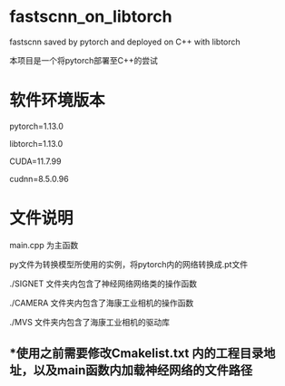 # fastscnn_on_libtorch
fastscnn saved by pytorch and deployed on C++ with libtorch

本项目是一个将pytorch部署至C++的尝试 

# 软件环境版本
pytorch=1.13.0

libtorch=1.13.0

CUDA=11.7.99

cudnn=8.5.0.96
# 文件说明
main.cpp 为主函数

py文件为转换模型所使用的实例，将pytorch内的网络转换成.pt文件

./SIGNET 文件夹内包含了神经网络网络类的操作函数

./CAMERA 文件夹内包含了海康工业相机的操作函数

./MVS  文件夹内包含了海康工业相机的驱动库

## *使用之前需要修改Cmakelist.txt 内的工程目录地址，以及main函数内加载神经网络的文件路径

